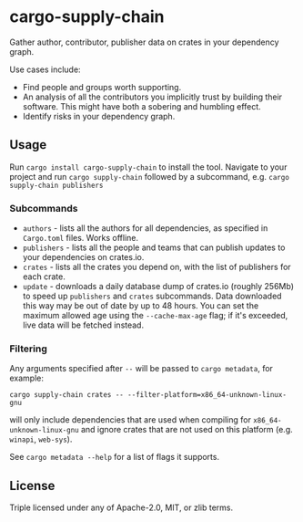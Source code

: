 # cargo-supply-chain

Gather author, contributor, publisher data on crates in your dependency graph.

Use cases include:

* Find people and groups worth supporting.
* An analysis of all the contributors you implicitly trust by building their software. This
  might have both a sobering and humbling effect.
* Identify risks in your dependency graph.

## Usage

Run `cargo install cargo-supply-chain` to install the tool. Navigate to your project and run `cargo supply-chain` followed by a subcommand, e.g. `cargo supply-chain publishers`

### Subcommands

 * `authors` - lists all the authors for all dependencies, as specified in `Cargo.toml` files. Works offline.
 * `publishers` - lists all the people and teams that can publish updates to your dependencies on crates.io.
 * `crates` - lists all the crates you depend on, with the list of publishers for each crate.
 * `update` - downloads a daily database dump of crates.io (roughly 256Mb) to speed up `publishers` and `crates` subcommands. Data downloaded this way may be out of date by up to 48 hours. You can set the maximum allowed age using the `--cache-max-age` flag; if it's exceeded, live data will be fetched instead.

### Filtering

Any arguments specified after `--` will be passed to `cargo metadata`, for example:

  `cargo supply-chain crates -- --filter-platform=x86_64-unknown-linux-gnu`

will only include dependencies that are used when compiling for `x86_64-unknown-linux-gnu` and ignore crates that are not used on this platform (e.g. `winapi`, `web-sys`).

See `cargo metadata --help` for a list of flags it supports.

## License

Triple licensed under any of Apache-2.0, MIT, or zlib terms.
